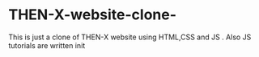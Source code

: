 # THEN-X-website-clone-
This is just a clone of THEN-X website using HTML,CSS and JS . Also JS tutorials are written init
